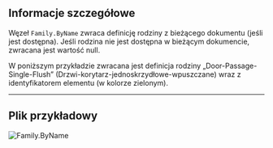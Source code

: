 ## Informacje szczegółowe
Węzeł `Family.ByName` zwraca definicję rodziny z bieżącego dokumentu (jeśli jest dostępna). Jeśli rodzina nie jest dostępna w bieżącym dokumencie, zwracana jest wartość null.

W poniższym przykładzie zwracana jest definicja rodziny „Door-Passage-Single-Flush” (Drzwi-korytarz-jednoskrzydłowe-wpuszczane) wraz z identyfikatorem elementu (w kolorze zielonym).
___
## Plik przykładowy

![Family.ByName](./Revit.Elements.Family.ByName_img.jpg)
